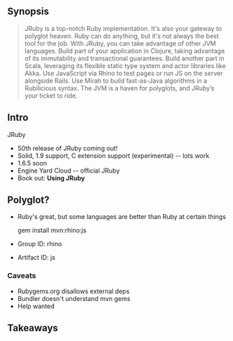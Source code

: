 Synopsis
--------

> JRuby is a top-notch Ruby implementation. It's also your gateway to polyglot heaven. Ruby can do anything, but it's not always the best tool for the job. With JRuby, you can take advantage of other JVM languages. Build part of your application in Clojure, taking advantage of its immutability and transactional guarantees. Build another part in Scala, leveraging its flexible static type system and actor libraries like Akka. Use JavaScript via Rhino to test pages or run JS on the server alongside Rails. Use Mirah to build fast-as-Java algorithms in a Rubilicious syntax. The JVM is a haven for polyglots, and JRuby’s your ticket to ride.

Intro
-----

JRuby

* 50th release of JRuby coming out!
* Solid, 1.9 support, C extension support (experimental) -- lots work
* 1.6.5 soon
* Engine Yard Cloud -- official JRuby
* Book out: **Using JRuby**

Polyglot?
---------

* Ruby's great, but some languages are better than Ruby at certain things

    gem install mvn:rhino:js

* Group ID: rhino
* Artifact ID: js

### Caveats

* Rubygems.org disallows external deps
* Bundler doesn't understand mvn gems
* Help wanted

Takeaways
---------
